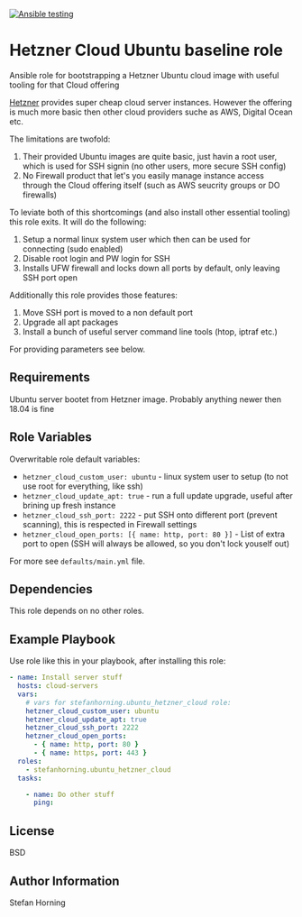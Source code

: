 [![Ansible testing](https://github.com/stefanhorning/ansible-role-ubuntu-hetzner-cloud/workflows/Ansible%20testing/badge.svg)](https://github.com/stefanhorning/ansible-role-ubuntu-hetzner-cloud/actions?query=workflow%3A%22Ansible+testing%22)

# Hetzner Cloud Ubuntu baseline role

Ansible role for bootstrapping a Hetzner Ubuntu cloud image with useful tooling for that Cloud offering

[Hetzner](https://www.hetzner.de/cloud) provides super cheap cloud server instances. However the offering
is much more basic then other cloud providers suche as AWS, Digital Ocean etc.

The limitations are twofold:
1. Their provided Ubuntu images are quite basic, just havin a root user, which is used for SSH signin (no other users, more secure SSH config)
2. No Firewall product that let's you easily manage instance access through the Cloud offering itself (such as AWS seucrity groups or DO firewalls)

To leviate both of this shortcomings (and also install other essential tooling) this role exits.
It will do the following:

1. Setup a normal linux system user which then can be used for connecting (sudo enabled)
2. Disable root login and PW login for SSH
3. Installs UFW firewall and locks down all ports by default, only leaving SSH port open

Additionally this role provides those features:
1. Move SSH port is moved to a non default port
2. Upgrade all apt packages
3. Install a bunch of useful server command line tools (htop, iptraf etc.)

For providing parameters see below.

## Requirements

Ubuntu server bootet from Hetzner image. Probably anything newer then 18.04 is fine

## Role Variables

Overwritable role default variables:

- `hetzner_cloud_custom_user: ubuntu` - linux system user to setup (to not use root for everything, like ssh)
- `hetzner_cloud_update_apt: true` - run a full update upgrade, useful after brining up fresh instance
- `hetzner_cloud_ssh_port: 2222` - put SSH onto different port (prevent scanning), this is respected in Firewall settings
- `hetzner_cloud_open_ports: [{ name: http, port: 80 }]` - List of extra port to open (SSH will always be allowed, so you don't lock youself out)

For more see `defaults/main.yml` file.

## Dependencies

This role depends on no other roles.

## Example Playbook

Use role like this in your playbook, after installing this role:

```yaml
- name: Install server stuff
  hosts: cloud-servers
  vars:
    # vars for stefanhorning.ubuntu_hetzner_cloud role:
    hetzner_cloud_custom_user: ubuntu
    hetzner_cloud_update_apt: true
    hetzner_cloud_ssh_port: 2222
    hetzner_cloud_open_ports:
      - { name: http, port: 80 }
      - { name: https, port: 443 }
  roles:
    - stefanhorning.ubuntu_hetzner_cloud
  tasks:

    - name: Do other stuff
      ping:
```

## License

BSD

## Author Information
Stefan Horning
